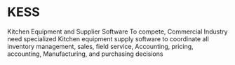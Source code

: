 # KESS
Kitchen Equipment and Supplier Software
To compete, Commercial Industry need specialized Kitchen equipment supply software to coordinate all inventory management, sales, field service, Accounting, pricing, accounting, Manufacturing, and purchasing decisions
